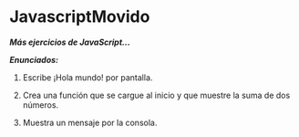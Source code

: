 # JavascriptMovido
**_Más ejercicios de JavaScript..._**

**_Enunciados:_**

1. Escribe ¡Hola mundo! por pantalla.

2. Crea una función que se cargue al inicio 
y que muestre la suma de dos números.

3. Muestra un mensaje por la consola.
